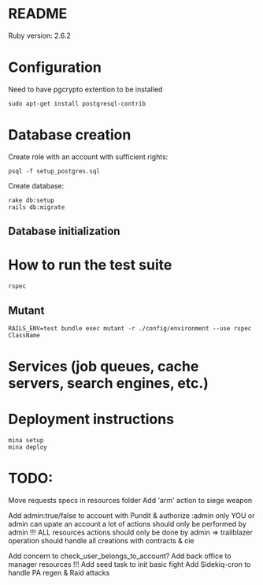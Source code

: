 # README

Ruby version: 2.6.2

# Configuration
Need to have pgcrypto extention to be installed
```
sudo apt-get install postgresql-contrib
```

# Database creation

Create role with an account with sufficient rights:
```
psql -f setup_postgres.sql
```

Create database:
```
rake db:setup
rails db:migrate
```

## Database initialization

# How to run the test suite

```
rspec
```

## Mutant

```
RAILS_ENV=test bundle exec mutant -r ./config/environment --use rspec ClassName
```

# Services (job queues, cache servers, search engines, etc.)

# Deployment instructions

```
mina setup
mina deploy
```

# TODO:
Move requests specs in resources folder
Add 'arm' action to siege weapon

Add admin:true/false to account with Pundit & authorize :admin
  only YOU or admin can upate an account
  a lot of actions should only be performed by admin !!!
  ALL resources actions should only be done by admin
    => trailblazer operation should handle all creations with contracts & cie

Add concern to check_user_belongs_to_account?
Add back office to manager resources !!!
Add seed task to init basic fight
Add Sidekiq-cron to handle PA regen & Raid attacks
